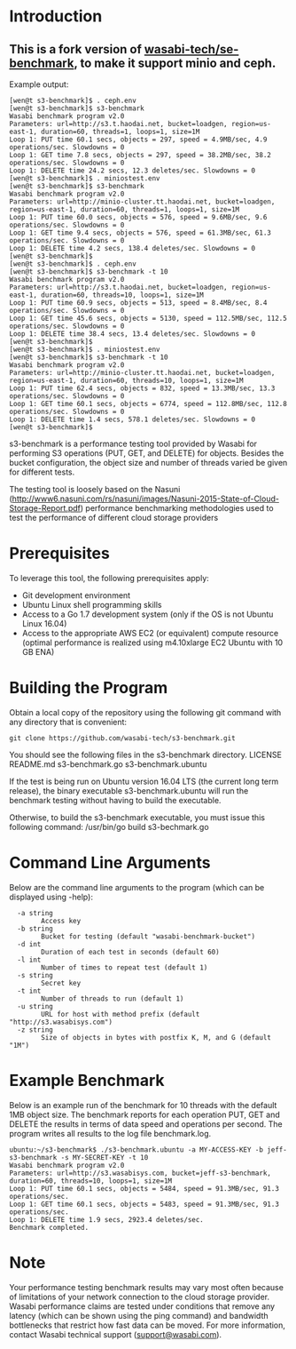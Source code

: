 # Introduction

## This is a fork version of [wasabi-tech/se-benchmark](https://github.com/wasabi-tech/s3-benchmark), to make it support minio and ceph.

Example output:

```
[wen@t s3-benchmark]$ . ceph.env 
[wen@t s3-benchmark]$ s3-benchmark 
Wasabi benchmark program v2.0
Parameters: url=http://s3.t.haodai.net, bucket=loadgen, region=us-east-1, duration=60, threads=1, loops=1, size=1M
Loop 1: PUT time 60.1 secs, objects = 297, speed = 4.9MB/sec, 4.9 operations/sec. Slowdowns = 0
Loop 1: GET time 7.8 secs, objects = 297, speed = 38.2MB/sec, 38.2 operations/sec. Slowdowns = 0
Loop 1: DELETE time 24.2 secs, 12.3 deletes/sec. Slowdowns = 0
[wen@t s3-benchmark]$ . miniostest.env 
[wen@t s3-benchmark]$ s3-benchmark 
Wasabi benchmark program v2.0
Parameters: url=http://minio-cluster.tt.haodai.net, bucket=loadgen, region=us-east-1, duration=60, threads=1, loops=1, size=1M
Loop 1: PUT time 60.0 secs, objects = 576, speed = 9.6MB/sec, 9.6 operations/sec. Slowdowns = 0
Loop 1: GET time 9.4 secs, objects = 576, speed = 61.3MB/sec, 61.3 operations/sec. Slowdowns = 0
Loop 1: DELETE time 4.2 secs, 138.4 deletes/sec. Slowdowns = 0
[wen@t s3-benchmark]$ 
[wen@t s3-benchmark]$ . ceph.env 
[wen@t s3-benchmark]$ s3-benchmark -t 10
Wasabi benchmark program v2.0
Parameters: url=http://s3.t.haodai.net, bucket=loadgen, region=us-east-1, duration=60, threads=10, loops=1, size=1M
Loop 1: PUT time 60.9 secs, objects = 513, speed = 8.4MB/sec, 8.4 operations/sec. Slowdowns = 0
Loop 1: GET time 45.6 secs, objects = 5130, speed = 112.5MB/sec, 112.5 operations/sec. Slowdowns = 0
Loop 1: DELETE time 38.4 secs, 13.4 deletes/sec. Slowdowns = 0
[wen@t s3-benchmark]$ 
[wen@t s3-benchmark]$ . miniostest.env 
[wen@t s3-benchmark]$ s3-benchmark -t 10
Wasabi benchmark program v2.0
Parameters: url=http://minio-cluster.tt.haodai.net, bucket=loadgen, region=us-east-1, duration=60, threads=10, loops=1, size=1M
Loop 1: PUT time 62.4 secs, objects = 832, speed = 13.3MB/sec, 13.3 operations/sec. Slowdowns = 0
Loop 1: GET time 60.1 secs, objects = 6774, speed = 112.8MB/sec, 112.8 operations/sec. Slowdowns = 0
Loop 1: DELETE time 1.4 secs, 578.1 deletes/sec. Slowdowns = 0
[wen@t s3-benchmark]$ 
```
s3-benchmark is a performance testing tool provided by Wasabi for performing S3 operations (PUT, GET, and DELETE) for objects. Besides the bucket configuration, the object size and number of threads varied be given for different tests.

The testing tool is loosely based on the Nasuni (http://www6.nasuni.com/rs/nasuni/images/Nasuni-2015-State-of-Cloud-Storage-Report.pdf) performance benchmarking methodologies used to test the performance of different cloud storage providers

# Prerequisites
To leverage this tool, the following prerequisites apply:
*	Git development environment
*	Ubuntu Linux shell programming skills
*	Access to a Go 1.7 development system (only if the OS is not Ubuntu Linux 16.04)
*	Access to the appropriate AWS EC2 (or equivalent) compute resource (optimal performance is realized using m4.10xlarge EC2 Ubuntu with 10 GB ENA)


# Building the Program
Obtain a local copy of the repository using the following git command with any directory that is convenient:

```
git clone https://github.com/wasabi-tech/s3-benchmark.git
```

You should see the following files in the s3-benchmark directory.
LICENSE	README.md		s3-benchmark.go	s3-benchmark.ubuntu

If the test is being run on Ubuntu version 16.04 LTS (the current long term release), the binary
executable s3-benchmark.ubuntu will run the benchmark testing without having to build the executable. 

Otherwise, to build the s3-benchmark executable, you must issue this following command:
/usr/bin/go build s3-bechmark.go
 
# Command Line Arguments
Below are the command line arguments to the program (which can be displayed using -help):

```
  -a string
        Access key
  -b string
        Bucket for testing (default "wasabi-benchmark-bucket")
  -d int
        Duration of each test in seconds (default 60)
  -l int
        Number of times to repeat test (default 1)
  -s string
        Secret key
  -t int
        Number of threads to run (default 1)
  -u string
        URL for host with method prefix (default "http://s3.wasabisys.com")
  -z string
        Size of objects in bytes with postfix K, M, and G (default "1M")
```        

# Example Benchmark
Below is an example run of the benchmark for 10 threads with the default 1MB object size.  The benchmark reports
for each operation PUT, GET and DELETE the results in terms of data speed and operations per second.  The program
writes all results to the log file benchmark.log.

```
ubuntu:~/s3-benchmark$ ./s3-benchmark.ubuntu -a MY-ACCESS-KEY -b jeff-s3-benchmark -s MY-SECRET-KEY -t 10 
Wasabi benchmark program v2.0
Parameters: url=http://s3.wasabisys.com, bucket=jeff-s3-benchmark, duration=60, threads=10, loops=1, size=1M
Loop 1: PUT time 60.1 secs, objects = 5484, speed = 91.3MB/sec, 91.3 operations/sec.
Loop 1: GET time 60.1 secs, objects = 5483, speed = 91.3MB/sec, 91.3 operations/sec.
Loop 1: DELETE time 1.9 secs, 2923.4 deletes/sec.
Benchmark completed.
```

# Note
Your performance testing benchmark results may vary most often because of limitations of your network connection to the cloud storage provider.  Wasabi performance claims are tested under conditions that remove any latency (which can be shown using the ping command) and bandwidth bottlenecks that restrict how fast data can be moved.  For more information,
contact Wasabi technical support (support@wasabi.com).

